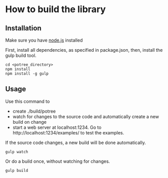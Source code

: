 
# How to build the library

## Installation

Make sure you have [node.js](http://nodejs.org/) installed

First, install all dependencies, as specified in package.json, 
then, install the gulp build tool.

    cd <potree_directory>
    npm install 
    npm install -g gulp

## Usage

Use this command to 

* create ./build/potree 
* watch for changes to the source code and automatically create a new build on change
* start a web server at localhost:1234. Go to http://localhost:1234/examples/ to test the examples.

If the source code changes, a new build will be done automatically.

    gulp watch

Or do a build once, without watching for changes.

    gulp build